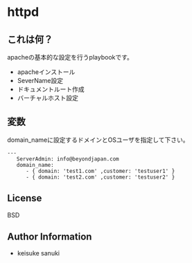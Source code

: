httpd
=========

## これは何？

apacheの基本的な設定を行うplaybookです。

- apacheインストール
- SeverName設定
- ドキュメントルート作成
- バーチャルホスト設定

## 変数

domain_nameに設定するドメインとOSユーザを指定して下さい。

```
---
   ServerAdmin: info@beyondjapan.com
   domain_name:
      - { domain: 'test1.com' ,customer: 'testuser1' }
      - { domain: 'test2.com' ,customer: 'testuser2' }
```

License
-------

BSD

Author Information
------------------

- keisuke sanuki 